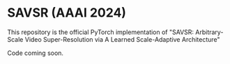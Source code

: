 # SAVSR (AAAI 2024)

This repository is the official PyTorch implementation of "SAVSR: Arbitrary-Scale Video Super-Resolution via A Learned Scale-Adaptive Architecture"

Code coming soon.
